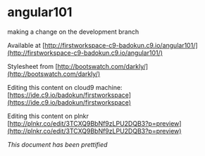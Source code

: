 angular101
==========

making a change on the development branch

Available at [http://firstworkspace-c9-badokun.c9.io/angular101/](http://firstworkspace-c9-badokun.c9.io/angular101/)

Stylesheet from [http://bootswatch.com/darkly/](http://bootswatch.com/darkly/)


Editing this content on cloud9 machine:
[https://ide.c9.io/badokun/firstworkspace](https://ide.c9.io/badokun/firstworkspace)

Editing this content on plnkr
[http://plnkr.co/edit/3TCXQ9BbNf9zLPU2DQB3?p=preview](http://plnkr.co/edit/3TCXQ9BbNf9zLPU2DQB3?p=preview)

*This document has been prettified*
